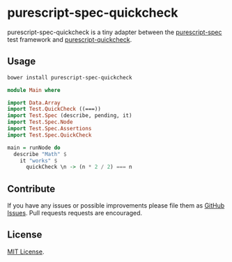 # purescript-spec-quickcheck

purescript-spec-quickcheck is a tiny adapter between the
[purescript-spec](https://github.com/owickstrom/purescript-spec) test framework
and [purescript-quickcheck](https://github.com/purescript/purescript-quickcheck).

## Usage

```bash
bower install purescript-spec-quickcheck
```

```purescript
module Main where

import Data.Array
import Test.QuickCheck ((===))
import Test.Spec (describe, pending, it)
import Test.Spec.Node
import Test.Spec.Assertions
import Test.Spec.QuickCheck

main = runNode do
  describe "Math" $
    it "works" $
      quickCheck \n -> (n * 2 / 2) === n
```

## Contribute

If you have any issues or possible improvements please file them as
[GitHub Issues](https://github.com/owickstrom/purescript-spec-quickcheck/issues).
Pull requests requests are encouraged.

## License

[MIT License](LICENSE.md).
